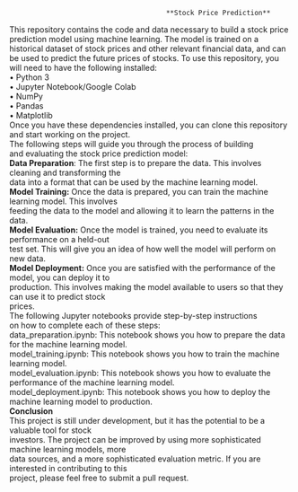                                            **Stock Price Prediction**
This repository contains the code and data necessary to build a stock price prediction model using 
machine learning. The model is trained on a historical dataset of stock prices and other relevant 
financial data, and can be used to predict the future prices of stocks.
To use this repository, you will need to have the following installed:<br>
 • Python 3<br/>
 • Jupyter Notebook/Google Colab<br/>
 • NumPy<br/>
 • Pandas<br/>
 • Matplotlib<br/>
Once you have these dependencies installed, you can clone this repository and start working on the 
project.<br/>
The following steps will guide you through the process of building <br/>
and evaluating the stock price prediction model:<br/>
**Data Preparation**: The first step is to prepare the data. This involves cleaning and transforming the<br/> 
data into a format that can be used by the machine learning model.<br/>
**Model Training:** Once the data is prepared, you can train the machine learning model. This involves <br/>
feeding the data to the model and allowing it to learn the patterns in the data.<br/>
**Model Evaluation:** Once the model is trained, you need to evaluate its performance on a held-out <br/>
test set. This will give you an idea of how well the model will perform on new data.<br/>
**Model Deployment:** Once you are satisfied with the performance of the model, you can deploy it to<br/> 
production. This involves making the model available to users so that they can use it to predict stock <br/>
prices.<br/>
The following Jupyter notebooks provide step-by-step instructions <br/>
on how to complete each of these steps:<br/>
  data_preparation.ipynb: This notebook shows you how to prepare the data for the machine learning 
model.<br/>
  model_training.ipynb: This notebook shows you how to train the machine learning model.<br/>
  model_evaluation.ipynb: This notebook shows you how to evaluate the performance of the machine 
learning model.<br/>
  model_deployment.ipynb: This notebook shows you how to deploy the machine learning model to 
production.<br/>
**Conclusion**<br/>
This project is still under development, but it has the potential to be a valuable tool for stock <br/>
investors. The project can be improved by using more sophisticated machine learning models, more <br/>
data sources, and a more sophisticated evaluation metric. If you are interested in contributing to this <br/>
project, please feel free to submit a pull request.<br/>
